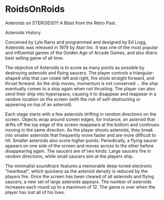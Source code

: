 RoidsOnRoids
============

Asteroids on STEROIDS!!!! A Blast from the Retro Past.

Asteroids History

Conceived by Lyle Rains and programmed and designed by Ed Logg, Asteroids was released in 1979 by Atari Inc. It was one of the most popular and influential games of the Golden Age of Arcade Games, and also Ataris best selling game of all time.

The objective of Asteroids is to score as many points as possible by destroying asteroids and flying saucers. The player controls a triangular-shaped ship that can rotate left and right, fire shots straight forward, and thrust forward. As the ship moves, momentum is not conserved ... the ship eventually comes to a stop again when not thrusting. The player can also send their ship into hyperspace, causing it to disappear and reappear in a random location on the screen (with the risk of self-destructing or appearing on top of an asteroid).

Each stage starts with a few asteroids drifting in random directions on the screen. Objects wrap around screen edges, for instance, an asteroid that drifts off the top edge of the screen reappears at the bottom and continues moving in the same direction. As the player shoots asteroids, they break into smaller asteroids that frequently move faster and are more difficult to hit. Smaller asteroids also score higher points. Periodically, a flying saucer appears on one side of the screen and moves across to the other before disappearing again. The saucers are of two kinds: Large saucers fire in random directions, while small saucers aim at the players ship.

The minimalist soundtrack features a memorable deep-toned electronic "heartbeat", which quickens as the asteroid density is reduced by the players fire. Once the screen has been cleared of all asteroids and flying saucers, a new set of large asteroids appears. The number of asteroids increases each round up to a maximum of 12. The game is over when the player has lost all of his lives.